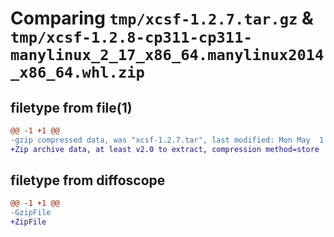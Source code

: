 # Comparing `tmp/xcsf-1.2.7.tar.gz` & `tmp/xcsf-1.2.8-cp311-cp311-manylinux_2_17_x86_64.manylinux2014_x86_64.whl.zip`

## filetype from file(1)

```diff
@@ -1 +1 @@
-gzip compressed data, was "xcsf-1.2.7.tar", last modified: Mon May  1 09:53:29 2023, max compression
+Zip archive data, at least v2.0 to extract, compression method=store
```

## filetype from diffoscope

```diff
@@ -1 +1 @@
-GzipFile
+ZipFile
```

